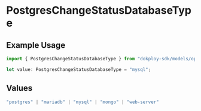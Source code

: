 # PostgresChangeStatusDatabaseType

## Example Usage

```typescript
import { PostgresChangeStatusDatabaseType } from "dokploy-sdk/models/operations";

let value: PostgresChangeStatusDatabaseType = "mysql";
```

## Values

```typescript
"postgres" | "mariadb" | "mysql" | "mongo" | "web-server"
```